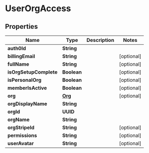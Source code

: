 

# UserOrgAccess


## Properties

| Name | Type | Description | Notes |
|------------ | ------------- | ------------- | -------------|
|**auth0Id** | **String** |  |  |
|**billingEmail** | **String** |  |  [optional] |
|**fullName** | **String** |  |  [optional] |
|**isOrgSetupComplete** | **Boolean** |  |  [optional] |
|**isPersonalOrg** | **Boolean** |  |  [optional] |
|**memberIsActive** | **Boolean** |  |  [optional] |
|**org** | [**Org**](Org.md) |  |  [optional] |
|**orgDisplayName** | **String** |  |  |
|**orgId** | **UUID** |  |  |
|**orgName** | **String** |  |  |
|**orgStripeId** | **String** |  |  [optional] |
|**permissions** | **String** |  |  [optional] |
|**userAvatar** | **String** |  |  [optional] |



